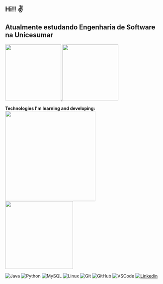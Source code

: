 ##  Hi!!  :v: <br><br> Atualmente estudando Engenharia de Software na Unicesumar
<a href="https://github.com/iurimega13">
<img height="180em" src="https://github-readme-stats-eight-theta.vercel.app/api?username=iurimega13&show_icons=true&theme=radical"/>
<img height="180em" src="https://github-readme-stats-eight-theta.vercel.app/api/top-langs/?username=iurimega13&layout=compact&langs_count=8&theme=radical"/></a>
<div>
  



<b>Technologies I'm learning and developing:</b>
<br>
<img src="https://media.giphy.com/media/836HiJc7pgzy8iNXCn/giphy.gif" width="290" /><img src="https://github.com/abhisheknaiidu/abhisheknaiidu/blob/master/code.gif?raw=true" width="218" />

![Java](https://img.shields.io/badge/-Java-black?style=flat-square&logo=java)
![Python](https://img.shields.io/badge/-Python-black?style=flat-square&logo=Python)
![MySQL](https://img.shields.io/badge/-MySQL-black?style=flat-square&logo=mysql)
![Linux](https://img.shields.io/badge/-Linux-black?style=flat-square&logo=Linux)
![Git](https://img.shields.io/badge/-Git-black?style=flat-square&logo=git)
![GitHub](https://img.shields.io/badge/-GitHub-181717?style=flat-square&logo=github)
![VSCode](https://img.shields.io/badge/-VSCode-007ACC?style=flat-square&logo=visual-studio-code&logoColor=white)
[![Linkedin](https://img.shields.io/badge/-Linkedin-blue?style=flat-square&logo=Linkedin&logoColor=white&link=https://www.linkedin.com/in/iurimega13/)](https://www.linkedin.com/in/iurimega13/)

<!--
**iurimega13/iurimega13** is a ✨ _special_ ✨ repository because its `README.md` (this file) appears on your GitHub profile.

Here are some ideas to get you started:

- 🔭 I’m currently working on ...
- 🌱 I’m currently learning ...
- 👯 I’m looking to collaborate on ...
- 🤔 I’m looking for help with ...
- 💬 Ask me about ...
- 📫 How to reach me: ...
- 😄 Pronouns: ...
- ⚡ Fun fact: ...
-->
